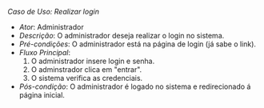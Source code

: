 *Caso de Uso: Realizar login*
- *Ator*: Administrador
- *Descrição*: O administrador deseja realizar o login no sistema.
- *Pré-condições*: O administrador está na página de login (já sabe o link).
- *Fluxo Principal*:
  1. O administrador insere login e senha.
  2. O adminstrador clica em "entrar".
  3. O sistema verifica as credenciais.
- *Pós-condição*: O administrador é logado no sistema e redirecionado á página inicial.
